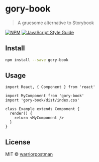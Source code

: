 # gory-book

> A gruesome alternative to Storybook

[![NPM](https://img.shields.io/npm/v/gory-book.svg)](https://www.npmjs.com/package/gory-book) [![JavaScript Style Guide](https://img.shields.io/badge/code_style-standard-brightgreen.svg)](https://standardjs.com)

## Install

```bash
npm install --save gory-book
```

## Usage

```tsx
import React, { Component } from 'react'

import MyComponent from 'gory-book'
import 'gory-book/dist/index.css'

class Example extends Component {
  render() {
    return <MyComponent />
  }
}
```

## License

MIT © [warriorpostman](https://github.com/warriorpostman)
